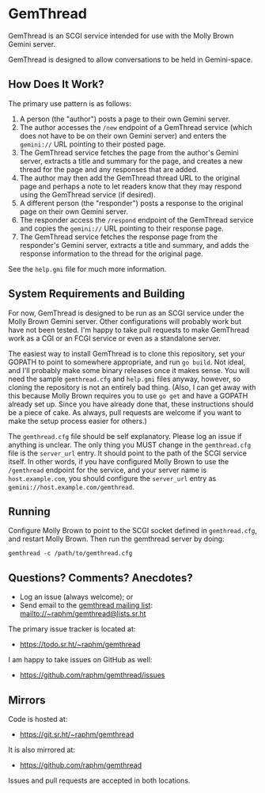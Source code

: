 # GemThread

GemThread is an SCGI service intended for use with the Molly Brown Gemini server.

GemThread is designed to allow conversations to be held in Gemini-space.

## How Does It Work?

The primary use pattern is as follows:

1. A person (the "author") posts a page to their own Gemini server.
2. The author accesses the `/new` endpoint of a GemThread service (which does not have to be on their own Gemini server) and enters the `gemini://` URL pointing to their posted page.
4. The GemThread service fetches the page from the author's Gemini server, extracts a title and summary for the page, and creates a new thread for the page and any responses that are added.
5. The author may then add the GemThread thread URL to the original page and perhaps a note to let readers know that they may respond using the GemThread service (if desired).
6. A different person (the "responder") posts a response to the original page on their own Gemini server.
7. The responder access the `/respond` endpoint of the GemThread service and copies the `gemini://` URL pointing to their response page.
8. The GemThread service fetches the response page from the responder's Gemini server, extracts a title and summary, and adds the response information to the thread for the original page.

See the `help.gmi` file for much more information.

## System Requirements and Building

For now, GemThread is designed to be run as an SCGI service under the Molly Brown Gemini server. Other configurations will probably work but have not been tested. I'm happy to take pull requests to make GemThread work as a CGI or an FCGI service or even as a standalone server.

The easiest way to install GemThread is to clone this repository, set your GOPATH to point to somewhere appropriate, and run `go build`. Not ideal, and I'll probably make some binary releases once it makes sense. You will need the sample `gemthread.cfg` and `help.gmi` files anyway, however, so cloning the repository is not an entirely bad thing. (Also, I can get away with this because Molly Brown requires you to use `go get` and have a GOPATH already set up. Since you have already done that, these instructions should be a piece of cake. As always, pull requests are welcome if you want to make the setup process easier for others.)

The `gemthread.cfg` file should be self explanatory. Please log an issue if anything is unclear. The only thing you MUST change in the `gemthread.cfg` file is the `server_url` entry. It should point to the path of the SCGI service itself. In other words, if you have configured Molly Brown to use the `/gemthread` endpoint for the service, and your server name is `host.example.com`, you should configure the `server_url` entry as `gemini://host.example.com/gemthread`.

## Running

Configure Molly Brown to point to the SCGI socket defined in `gemthread.cfg`, and restart Molly Brown. Then run the gemthread server by doing:

```
gemthread -c /path/to/gemthread.cfg
```

## Questions? Comments? Anecdotes?

* Log an issue (always welcome); or
* Send email to the [gemthread mailing list](https://lists.sr.ht/~raphm/gemthread): [mailto://~raphm/gemthread@lists.sr.ht](mailto://~raphm/gemthread@lists.sr.ht)

The primary issue tracker is located at:

* https://todo.sr.ht/~raphm/gemthread  

I am happy to take issues on GitHub as well:

* https://github.com/raphm/gemthread/issues

## Mirrors

Code is hosted at:

* https://git.sr.ht/~raphm/gemthread

It is also mirrored at:

* https://github.com/raphm/gemthread

Issues and pull requests are accepted in both locations.
